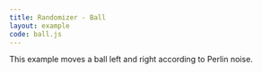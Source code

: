 ```yaml
---
title: Randomizer - Ball
layout: example
code: ball.js
---
```


This example moves a ball left and right according to Perlin noise.
